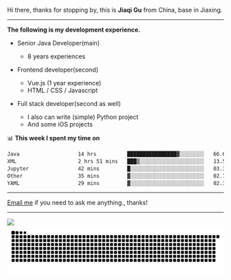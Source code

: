 Hi there, thanks for stopping by, this is **Jiaqi Gu** from China, base in Jiaxing.

---

**The following is my development experience.**

- Senior Java Developer(main)
  - 8 years experiences

- Frontend developer(second)
  - Vue.js (1 year experience)
  - HTML / CSS / Javascript
  
- Full stack developer(second as well)
  - I also can write (simple) Python project
  - And some iOS projects

📊 **This week I spent my time on**
<!--START_SECTION:waka-->

```txt
Java                   14 hrs          ████████████████▓░░░░░░░░   66.66 %
XML                    2 hrs 51 mins   ███▒░░░░░░░░░░░░░░░░░░░░░   13.59 %
Jupyter                42 mins         █░░░░░░░░░░░░░░░░░░░░░░░░   03.35 %
Other                  35 mins         ▓░░░░░░░░░░░░░░░░░░░░░░░░   02.78 %
YAML                   29 mins         ▓░░░░░░░░░░░░░░░░░░░░░░░░   02.38 %
```

<!--END_SECTION:waka-->

---

[Email me](mailto:htk2klwgr@mozmail.com?subject=Hiring_from_GitHub) if you need to ask me anything., thanks!

---

![]( https://visitor-badge.glitch.me/badge?page_id=githubgujiaqi)
![]( https://github.com/droid-Q/droid-Q/raw/output/github-contribution-grid-snake.svg#gh-dark-mode-only)

